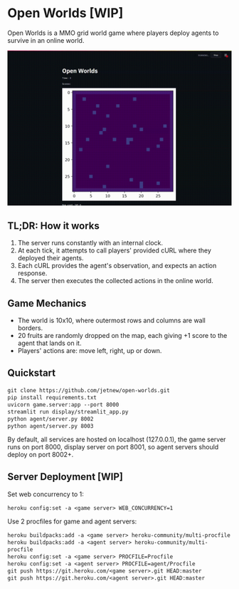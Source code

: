 # Open Worlds [WIP]

Open Worlds is a MMO grid world game where players deploy agents to survive in an online world.

![image](assets/demo.gif)

## TL;DR: How it works
1. The server runs constantly with an internal clock.
2. At each tick, it attempts to call players' provided cURL where they deployed their agents.
3. Each cURL provides the agent's observation, and expects an action response.
4. The server then executes the collected actions in the online world.

## Game Mechanics
* The world is 10x10, where outermost rows and columns are wall borders.
* 20 fruits are randomly dropped on the map, each giving +1 score to the agent that lands on it.
* Players' actions are: move left, right, up or down.

## Quickstart
```
git clone https://github.com/jetnew/open-worlds.git
pip install requirements.txt
uvicorn game.server:app --port 8000
streamlit run display/streamlit_app.py
python agent/server.py 8002
python agent/server.py 8003
```
By default, all services are hosted on localhost (127.0.0.1), the game server runs on port 8000, display server on port 8001, so agent servers should deploy on port 8002+.

## Server Deployment [WIP]
Set web concurrency to 1:
```
heroku config:set -a <game server> WEB_CONCURRENCY=1
```
Use 2 procfiles for game and agent servers:
```
heroku buildpacks:add -a <game server> heroku-community/multi-procfile
heroku buildpacks:add -a <agent server> heroku-community/multi-procfile
heroku config:set -a <game server> PROCFILE=Procfile
heroku config:set -a <agent server> PROCFILE=agent/Procfile
git push https://git.heroku.com/<game server>.git HEAD:master
git push https://git.heroku.com/<agent server>.git HEAD:master
```